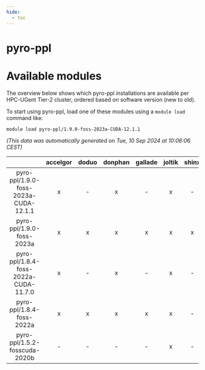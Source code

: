 ```yaml
---
hide:
  - toc
---
```


pyro-ppl
========

# Available modules


The overview below shows which pyro-ppl installations are available per HPC-UGent Tier-2 cluster, ordered based on software version (new to old).

To start using pyro-ppl, load one of these modules using a `module load` command like:

```shell
module load pyro-ppl/1.9.0-foss-2023a-CUDA-12.1.1
```

*(This data was automatically generated on Tue, 10 Sep 2024 at 10:06:06 CEST)*  

| |accelgor|doduo|donphan|gallade|joltik|shinx|skitty|
| :---: | :---: | :---: | :---: | :---: | :---: | :---: | :---: |
|pyro-ppl/1.9.0-foss-2023a-CUDA-12.1.1|x|-|x|-|x|-|-|
|pyro-ppl/1.9.0-foss-2023a|x|x|x|x|x|x|x|
|pyro-ppl/1.8.4-foss-2022a-CUDA-11.7.0|x|-|x|-|x|-|-|
|pyro-ppl/1.8.4-foss-2022a|x|x|x|x|x|-|x|
|pyro-ppl/1.5.2-fosscuda-2020b|-|-|-|-|x|-|-|
